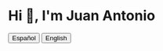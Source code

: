 # Hi 👋, I'm Juan Antonio

<div id="language-selector">
  <button onclick="changeLanguage('es')">Español</button>
  <button onclick="changeLanguage('en')">English</button>
</div>

<div id="content">
  <!-- Contenido en español -->
  <div id="es" style="display:none;">
    <h3 align="center">Soy un desarrollador apasionado con experiencia en diversas tecnologías y frameworks. Me encanta crear aplicaciones eficientes y escalables. Aquí hay un poco sobre mis habilidades y proyectos:</h3>

    ## TECHNOLOGY

    <p align="center">
    <img src="https://cdn.jsdelivr.net/gh/devicons/devicon/icons/nuxtjs/nuxtjs-original.svg" style="height:4rem; background-color:white"/>
    <img src="https://cdn.jsdelivr.net/gh/devicons/devicon/icons/tailwindcss/tailwindcss-original.svg"  style="height: 4rem"/>
    <img src="https://cdn.jsdelivr.net/gh/devicons/devicon/icons/react/react-original.svg" style="height: 4rem"/>
    <img src="https://cdn.jsdelivr.net/gh/devicons/devicon/icons/materialui/materialui-plain.svg" style="height: 4rem"/>
    <img src="https://cdn.jsdelivr.net/gh/devicons/devicon/icons/nodejs/nodejs-original-wordmark.svg" style="height:4rem; background-color:white"/>
    <img src="https://cdn.jsdelivr.net/gh/devicons/devicon/icons/express/express-original-wordmark.svg" style="height: 4rem; background-color:white"/>
    <img src="https://cdn.jsdelivr.net/gh/devicons/devicon/icons/sequelize/sequelize-original.svg" style="height: 4rem; background-color:white"/>
    <img src="https://cdn.jsdelivr.net/gh/devicons/devicon/icons/html5/html5-original-wordmark.svg" style="height: 4rem"/>
    <img src="https://cdn.jsdelivr.net/gh/devicons/devicon/icons/css3/css3-original-wordmark.svg" style="height: 4rem"/>
    <img src="https://cdn.jsdelivr.net/gh/devicons/devicon/icons/javascript/javascript-plain.svg" style="height: 4rem"/>
    <img src="https://cdn.jsdelivr.net/gh/devicons/devicon/icons/typescript/typescript-original.svg" style="height: 4rem"/>
    <img src="https://cdn.jsdelivr.net/gh/devicons/devicon/icons/npm/npm-original-wordmark.svg" style="height: 4rem"/>
    <img src="https://cdn.jsdelivr.net/gh/devicons/devicon/icons/git/git-plain.svg" style="height: 4rem"/>
    <img src="https://cdn.jsdelivr.net/gh/devicons/devicon/icons/github/github-original-wordmark.svg" style="height: 4rem; background-color:white"/>
    <img src="https://cdn.jsdelivr.net/gh/devicons/devicon/icons/python/python-original.svg"  style="height: 4rem"/>
    <img src="https://cdn.jsdelivr.net/gh/devicons/devicon/icons/java/java-original.svg"  style="height: 4rem"/>
    <img src="https://cdn.jsdelivr.net/gh/devicons/devicon/icons/c/c-original.svg"  style="height: 4rem"/>
    <img src="https://cdn.jsdelivr.net/gh/devicons/devicon/icons/arduino/arduino-original.svg"  style="height: 4rem"/>
    </p>

    ---

    ## Proyectos

    ### Observatorio Turístico de Holguín

    **Resumen:**
    El turismo en los últimos años, ha sido impactado por varios factores, siendo la pandemia de COVID-19 uno de los más significativos. Tras la pandemia, en la provincia de Holgín se creó el Observatorio Turístico de Holguín con el fin de elevar nuevamente el turismo en el destino y aprovechar las oportunidades emergentes. Sin embargo, la falta de un sistema de gestión de información para esta entidad ha dificultado la planificación y toma de decisiones estratégicas.

    Este trabajo se centra en la creación de un sistema de gestión de información para el Observatorio Turístico, que permita la organización y análisis de datos relacionados con las instalaciones de los diferentes polos y los indicadores turísticos que se les evalúan. El sistema ofrecerá una solución integral para gestionar la información de los diferentes indicadores facilitando la transmisión y procesamiento de la información. El sistema propuesto facilitando la toma de decisiones informadas, apoyando así la revitalización del turismo en Holguín. Con la implementación de este sistema, se espera mejorar la capacidad del Observatorio para optimizar el desarrollo turístico sostenible y fortalecer la competitividad del destino.

    **Tecnologías Utilizadas:**
    - Nuxt3
    - Express (Node.js)
    - Sequelize

    ### Sitio Web de Gas y Cima Madrid

    **Resumen:**
    Desarrollé el frontend para el sitio web de Gas y Cima Madrid, una empresa especializada en soluciones de gas y energía. El sitio web está construido usando Nuxt3 y está diseñado para ser responsive y fácil de usar.

    **Enlace:** [Gas y Cima Madrid](https://www.gasycimamadrid.com)

    **Tecnologías Utilizadas:**
    - Nuxt3
    - Tailwind CSS

    ### Sistema de Gestión de Menú para Restaurante

    **Resumen:**
    Creé una aplicación web para gestionar el menú de un restaurante. La aplicación permite a los empleados del restaurante actualizar y gestionar fácilmente los elementos del menú, precios y categorías. El sistema está diseñado para ser intuitivo y eficiente, mejorando la gestión general del menú del restaurante.

    **Tecnologías Utilizadas:**
    - Nuxt3
    - Express (Node.js)
    - Sequelize

    ---

    ## Experiencia

    - **Desarrollador Frontend** en Gas y Cima Madrid (2022 - Presente)
      - Desarrollé y mantuve el sitio web de la empresa usando Nuxt3 y Tailwind CSS.
      - Aseguré que el sitio web fuera responsive y fácil de usar.

    - **Desarrollador Full Stack** en Observatorio Turístico de Holguín (2021 - 2022)
      - Creé un sistema para gestionar información turística usando Nuxt3, Express y Sequelize.
      - Mejoré la organización y análisis de datos turísticos, facilitando la toma de decisiones estratégicas.

    ---

    ## Educación

    - **Licenciatura en Ciencias de la Computación** de la Universidad de ABC (2016 - 2020)

    ---

    ## Contacto

    - **GitHub:** [Juan-Antonio](https://github.com/jhon-anthony)
    - **Correo Electrónico:** <jgonzalezgutierrez615@gmail.com>

    ---
  </div>

  <!-- Contenido en inglés -->
  <div id="en" style="display:none;">
    <h3 align="center">I am a passionate developer with experience in various technologies and frameworks. I love creating efficient and scalable applications. Here’s a little about my skills and projects:</h3>

    ## TECHNOLOGY

    <p align="center">
    <img src="https://cdn.jsdelivr.net/gh/devicons/devicon/icons/nuxtjs/nuxtjs-original.svg" style="height:4rem; background-color:white"/>
    <img src="https://cdn.jsdelivr.net/gh/devicons/devicon/icons/tailwindcss/tailwindcss-original.svg"  style="height: 4rem"/>
    <img src="https://cdn.jsdelivr.net/gh/devicons/devicon/icons/react/react-original.svg" style="height: 4rem"/>
    <img src="https://cdn.jsdelivr.net/gh/devicons/devicon/icons/materialui/materialui-plain.svg" style="height: 4rem"/>
    <img src="https://cdn.jsdelivr.net/gh/devicons/devicon/icons/nodejs/nodejs-original-wordmark.svg" style="height:4rem; background-color:white"/>
    <img src="https://cdn.jsdelivr.net/gh/devicons/devicon/icons/express/express-original-wordmark.svg" style="height: 4rem; background-color:white"/>
    <img src="https://cdn.jsdelivr.net/gh/devicons/devicon/icons/sequelize/sequelize-original.svg" style="height: 4rem; background-color:white"/>
    <img src="https://cdn.jsdelivr.net/gh/devicons/devicon/icons/html5/html5-original-wordmark.svg" style="height: 4rem"/>
    <img src="https://cdn.jsdelivr.net/gh/devicons/devicon/icons/css3/css3-original-wordmark.svg" style="height: 4rem"/>
    <img src="https://cdn.jsdelivr.net/gh/devicons/devicon/icons/javascript/javascript-plain.svg" style="height: 4rem"/>
    <img src="https://cdn.jsdelivr.net/gh/devicons/devicon/icons/typescript/typescript-original.svg" style="height: 4rem"/>
    <img src="https://cdn.jsdelivr.net/gh/devicons/devicon/icons/npm/npm-original-wordmark.svg" style="height: 4rem"/>
    <img src="https://cdn.jsdelivr.net/gh/devicons/devicon/icons/git/git-plain.svg" style="height: 4rem"/>
    <img src="https://cdn.jsdelivr.net/gh/devicons/devicon/icons/github/github-original-wordmark.svg" style="height: 4rem; background-color:white"/>
    <img src="https://cdn.jsdelivr.net/gh/devicons/devicon/icons/python/python-original.svg"  style="height: 4rem"/>
    <img src="https://cdn.jsdelivr.net/gh/devicons/devicon/icons/java/java-original.svg"  style="height: 4rem"/>
    <img src="https://cdn.jsdelivr.net/gh/devicons/devicon/icons/c/c-original.svg"  style="height: 4rem"/>
    <img src="https://cdn.jsdelivr.net/gh/devicons/devicon/icons/arduino/arduino-original.svg"  style="height: 4rem"/>
    </p>

    ---

    ## Projects

    ### Holguín Tourist Observatory

    **Summary:**
    Tourism in recent years has been impacted by several factors, with the COVID-19 pandemic being one of the most significant. Following the pandemic, the Holguín Tourist Observatory was created in the province of Holguín to boost tourism in the destination and take advantage of emerging opportunities. However, the lack of an information management system for this entity has hindered planning and strategic decision-making.

    This work focuses on creating an information management system for the Tourist Observatory, allowing the organization and analysis of data related to the facilities of different poles and the tourist indicators evaluated. The system will offer an integral solution to manage the information of different indicators, facilitating the transmission and processing of information. The proposed system will enable informed decision-making, supporting the revitalization of tourism in Holguín. With the implementation of this system, it is expected to improve the Observatory's capacity to optimize sustainable tourism development and strengthen the destination's competitiveness.

    **Technologies Used:**
    - Nuxt3
    - Express (Node.js)
    - Sequelize

    ### Gas y Cima Madrid Website

    **Summary:**
    I developed the frontend for the website of Gas y Cima Madrid, a company specializing in gas and energy solutions. The website is built using Nuxt3 and is designed to be responsive and user-friendly.

    **Link:** [Gas y Cima Madrid](https://www.gasycimamadrid.com)

    **Technologies Used:**
    - Nuxt3
    - Tailwind CSS

    ### Restaurant Menu Management System

    **Summary:**
    I created a web application for managing the menu of a restaurant. The application allows restaurant staff to easily update and manage the menu items, prices, and categories. The system is designed to be intuitive and efficient, improving the overall management of the restaurant's menu.

    **Technologies Used:**
    - Nuxt3
    - Express (Node.js)
    - Sequelize

    ---

    ## Experience

    - **Frontend Developer** at Gas y Cima Madrid (2022 - Present)
      - Developed and maintained the company's website using Nuxt3 and Tailwind CSS.
      - Ensured the website was responsive and user-friendly.

    - **Full Stack Developer** at Holguín Tourist Observatory (2021 - 2022)
      - Created a system for managing tourist information using Nuxt3, Express, and Sequelize.
      - Improved the organization and analysis of tourist data, facilitating strategic decision-making.

    ---

    ## Education

    - **Bachelor of Science in Computer Science** from University of ABC (2016 - 2020)

    ---

    ## Contact

    - **GitHub:** [Juan-Antonio](https://github.com/jhon-anthony)
    - **Email:** <jgonzalezgutierrez615@gmail.com>

    ---
  </div>
</div>

<script>
  function changeLanguage(lang) {
    var contentDiv = document.getElementById('content');
    var contentEs = document.getElementById('es');
    var contentEn = document.getElementById('en');

    if (lang === 'es') {
      contentEs.style.display = 'block';
      contentEn.style.display = 'none';
    } else if (lang === 'en') {
      contentEs.style.display = 'none';
      contentEn.style.display = 'block';
    }
  }

  // Mostrar el contenido en español por defecto
  changeLanguage('es');
</script>
